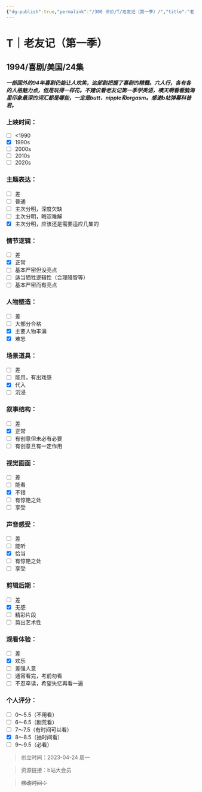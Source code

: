 ```yaml
---
{"dg-publish":true,"permalink":"/300 评价/T/老友记（第一季）/","title":"老友记（第一季）","tags":["T","喜剧"],"created":"2023-09-03T18:04:36.240+08:00","updated":"2024-01-12T12:03:29.595+08:00"}
---
```



# T｜老友记（第一季）
## 1994/喜剧/美国/24集
***一部国外的94年喜剧仍能让人欢笑，这部剧把握了喜剧的精髓。六人行，各有各的人格魅力点，但是玩得一样花。不建议看老友记第一季学英语，噢天啊看看脑海里印象最深的词汇都是哪些，一定是butt、nipple和orgasm。感谢b站弹幕科普君。***
### 上映时间：
- [ ] <1990
- [x] 1990s
- [ ] 2000s
- [ ] 2010s
- [ ] 2020s
### 主题表达：
- [ ] 差
- [ ] 普通
- [ ] 主次分明，深度欠缺
- [ ] 主次分明，晦涩难解
- [x] 主次分明，应该还是需要适应几集的
### 情节逻辑：
- [ ] 差
- [x] 正常
- [ ] 基本严密但没亮点
- [ ] 适当牺牲逻辑性（合理降智等）
- [ ] 基本严密而有亮点
### 人物塑造：
- [ ] 差
- [ ] 大部分合格
- [x] 主要人物丰满
- [x] 难忘
### 场景道具：
- [ ] 差
- [ ] 能用，有出戏感
- [x] 代入
- [ ] 沉浸
### 叙事结构：
- [ ] 差
- [x] 正常
- [ ] 有创意但未必有必要
- [ ] 有创意且有一定作用
### 视觉画面：
- [ ] 差
- [ ] 能看
- [x] 不错
- [ ] 有惊艳之处
- [ ] 享受
### 声音感受：
- [ ] 差
- [ ] 能听
- [x] 恰当
- [ ] 有惊艳之处
- [ ] 享受
### 剪辑后期：
- [ ] 差
- [x] 无感
- [ ] 精彩片段
- [ ] 剪出艺术性
### 观看体验：
- [ ] 差
- [x] 欢乐
- [ ] 差强人意
- [ ] 通宵看完，考前勿看
- [ ] 不忍卒读，希望失忆再看一遍
### 个人评分：
- [ ] 0～5.5（不用看）
- [ ] 6～6.5（剧荒看）
- [ ] 7～7.5（有时间可以看）
- [x] 8～8.5（抽时间看）
- [ ] 9～9.5（必看）

>创立时间：2023-04-24 周一

>资源链接：b站大会员

>~~修改时间：~~




